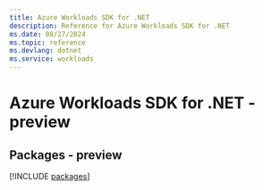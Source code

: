 ```yaml
---
title: Azure Workloads SDK for .NET
description: Reference for Azure Workloads SDK for .NET
ms.date: 08/27/2024
ms.topic: reference
ms.devlang: dotnet
ms.service: workloads
---
```

# Azure Workloads SDK for .NET - preview
## Packages - preview
[!INCLUDE [packages](workloads-index.md)]